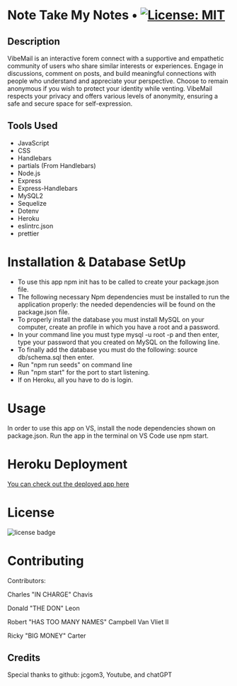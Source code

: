 # Note Take My Notes • [![License: MIT](https://img.shields.io/badge/License-MIT-yellow.svg)](https://opensource.org/licenses/MIT)

## Description

VibeMail is an interactive forem connect with a supportive and empathetic community of users who share similar interests or experiences. Engage in discussions, comment on posts, and build meaningful connections with people who understand and appreciate your perspective. Choose to remain anonymous if you wish to protect your identity while venting. VibeMail respects your privacy and offers various levels of anonymity, ensuring a safe and secure space for self-expression.

## Tools Used

- JavaScript
- CSS
- Handlebars
- partials (From Handlebars)
- Node.js
- Express
- Express-Handlebars
- MySQL2
- Sequelize
- Dotenv
- Heroku
- eslintrc.json
- prettier

# Installation & Database SetUp

- To use this app npm init has to be called to create your package.json file.
- The following necessary Npm dependencies must be installed to run the application properly: the needed dependencies will be found on the package.json file.
- To properly install the database you must install MySQL on your computer, create an profile in which you have a root and a password.
- In your command line you must type mysql -u root -p and then enter, type your password that you created on MySQL on the following line.
- To finally add the database you must do the following: source db/schema.sql then enter.
- Run "npm run seeds" on command line
- Run "npm start" for the port to start listening.
- If on Heroku, all you have to do is login.

# Usage

In order to use this app on VS, install the node dependencies shown on package.json. Run the app in the terminal on VS Code use npm start.

# Heroku Deployment

[You can check out the deployed app here](https://vibemail-f86679599564.herokuapp.com/)

# License

![license badge](https://img.shields.io/badge/license-MIT-brightgreen)

# Contributing

​Contributors:

Charles "IN CHARGE" Chavis

Donald "THE DON" Leon

Robert "HAS TOO MANY NAMES" Campbell Van Vliet II

Ricky "BIG MONEY" Carter

## Credits

Special thanks to github: jcgom3, Youtube, and chatGPT
